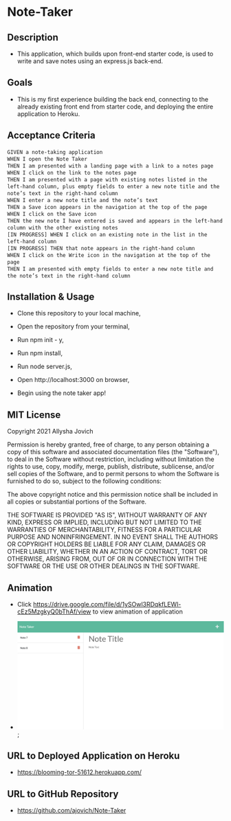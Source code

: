 # Note-Taker

## Description

* This application, which builds upon front-end starter code, is used to write and save notes using an express.js back-end. 


## Goals

* This is my first experience building the back end, connecting to the already existing front end from starter code, and deploying the entire application to Heroku.


## Acceptance Criteria

```
GIVEN a note-taking application
WHEN I open the Note Taker
THEN I am presented with a landing page with a link to a notes page
WHEN I click on the link to the notes page
THEN I am presented with a page with existing notes listed in the left-hand column, plus empty fields to enter a new note title and the note’s text in the right-hand column
WHEN I enter a new note title and the note’s text
THEN a Save icon appears in the navigation at the top of the page
WHEN I click on the Save icon
THEN the new note I have entered is saved and appears in the left-hand column with the other existing notes
[IN PROGRESS] WHEN I click on an existing note in the list in the left-hand column
[IN PROGRESS] THEN that note appears in the right-hand column
WHEN I click on the Write icon in the navigation at the top of the page
THEN I am presented with empty fields to enter a new note title and the note’s text in the right-hand column
```


## Installation & Usage

* Clone this repository to your local machine, 

* Open the repository from your terminal,

* Run npm init - y,

* Run npm install,

* Run node server.js, 

* Open http://localhost:3000 on browser,

* Begin using the note taker app! 


## MIT License 

Copyright 2021 Allysha Jovich

Permission is hereby granted, free of charge, to any person obtaining a copy of this software and associated documentation files (the "Software"), to deal in the Software without restriction, including without limitation the rights to use, copy, modify, merge, publish, distribute, sublicense, and/or sell copies of the Software, and to permit persons to whom the Software is furnished to do so, subject to the following conditions:

The above copyright notice and this permission notice shall be included in all copies or substantial portions of the Software.

THE SOFTWARE IS PROVIDED "AS IS", WITHOUT WARRANTY OF ANY KIND, EXPRESS OR IMPLIED, INCLUDING BUT NOT LIMITED TO THE WARRANTIES OF MERCHANTABILITY, FITNESS FOR A PARTICULAR PURPOSE AND NONINFRINGEMENT. IN NO EVENT SHALL THE AUTHORS OR COPYRIGHT HOLDERS BE LIABLE FOR ANY CLAIM, DAMAGES OR OTHER LIABILITY, WHETHER IN AN ACTION OF CONTRACT, TORT OR OTHERWISE, ARISING FROM, OUT OF OR IN CONNECTION WITH THE SOFTWARE OR THE USE OR OTHER DEALINGS IN THE SOFTWARE.


## Animation

* Click https://drive.google.com/file/d/1ySOwl3RDqkfLEWl-cEz5MzgkyQ0bThAf/view to view animation of application

* ![Notes Page Screenshot](public/assets/HerokuNoteTaker.png);


## URL to Deployed Application on Heroku

*  https://blooming-tor-51612.herokuapp.com/


## URL to GitHub Repository

* https://github.com/ajovich/Note-Taker
